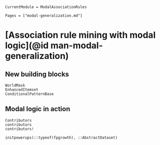 ```@meta
CurrentModule = ModalAssociationRules
```

```@contents
Pages = ["modal-generalization.md"]
```

# [Association rule mining with modal logic](@id man-modal-generalization)

## New building blocks

```@docs
WorldMask
EnhancedItemset
ConditionalPatternBase
```

## Modal logic in action
```@docs
Contributors
contributors
contributors!

initpowerups(::typeof(fpgrowth), ::AbstractDataset)
```
